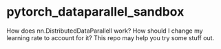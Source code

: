 # pytorch_dataparallel_sandbox
How does nn.DistributedDataParallell work? How should I change my learning rate to account for it? This repo may help you try some stuff out.
